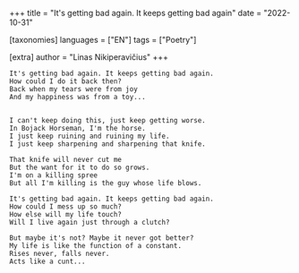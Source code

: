 +++
title = "It's getting bad again. It keeps getting bad again"
date = "2022-10-31"

[taxonomies]
languages = ["EN"]
tags = ["Poetry"]

[extra]
author = "Linas Nikiperavičius"
+++
```
It's getting bad again. It keeps getting bad again.
How could I do it back then?
Back when my tears were from joy
And my happiness was from a toy...
```
<!-- more -->
```

I can't keep doing this, just keep getting worse.
In Bojack Horseman, I'm the horse.
I just keep ruining and ruining my life.
I just keep sharpening and sharpening that knife.

That knife will never cut me
But the want for it to do so grows.
I'm on a killing spree
But all I'm killing is the guy whose life blows.

It's getting bad again. It keeps getting bad again.
How could I mess up so much?
How else will my life touch?
Will I live again just through a clutch?

But maybe it's not? Maybe it never got better?
My life is like the function of a constant.
Rises never, falls never.
Acts like a cunt...
```
